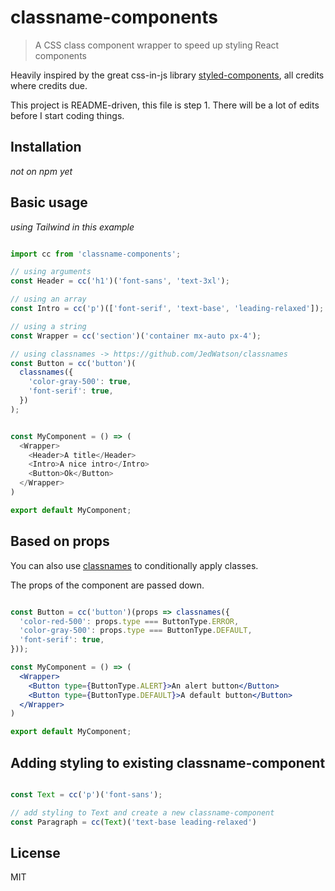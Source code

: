 # classname-components

> A CSS class component wrapper to speed up styling React components

Heavily inspired by the great css-in-js library [styled-components](https://github.com/styled-components), all credits where credits due.

This project is README-driven, this file is step 1. There will be a lot of edits before I start coding things.

## Installation

*not on npm yet*

## Basic usage

*using Tailwind in this example*

```js

import cc from 'classname-components';

// using arguments
const Header = cc('h1')('font-sans', 'text-3xl');

// using an array
const Intro = cc('p')(['font-serif', 'text-base', 'leading-relaxed']);

// using a string
const Wrapper = cc('section')('container mx-auto px-4');

// using classnames -> https://github.com/JedWatson/classnames
const Button = cc('button')(
  classnames({
    'color-gray-500': true,
    'font-serif': true,
  })
);


const MyComponent = () => (
  <Wrapper>
    <Header>A title</Header>
    <Intro>A nice intro</Intro>
    <Button>Ok</Button>
  </Wrapper>
)

export default MyComponent;

```

## Based on props

You can also use [classnames](https://github.com/JedWatson/classnames) to conditionally apply classes.

The props of the component are passed down.

```jsx

const Button = cc('button')(props => classnames({
  'color-red-500': props.type === ButtonType.ERROR,
  'color-gray-500': props.type === ButtonType.DEFAULT,
  'font-serif': true,
}));

const MyComponent = () => (
  <Wrapper>
    <Button type={ButtonType.ALERT}>An alert button</Button>
    <Button type={ButtonType.DEFAULT}>A default button</Button>
  </Wrapper>
)

export default MyComponent;

```

## Adding styling to existing classname-component

```jsx

const Text = cc('p')('font-sans');

// add styling to Text and create a new classname-component
const Paragraph = cc(Text)('text-base leading-relaxed')

```


## License

MIT